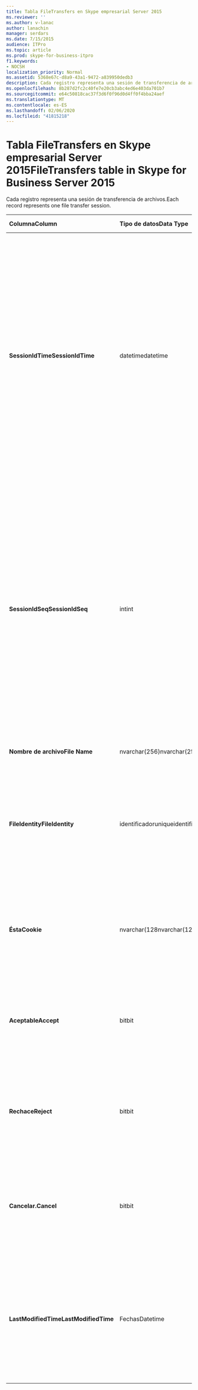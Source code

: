```yaml
---
title: Tabla FileTransfers en Skype empresarial Server 2015
ms.reviewer: ''
ms.author: v-lanac
author: lanachin
manager: serdars
ms.date: 7/15/2015
audience: ITPro
ms.topic: article
ms.prod: skype-for-business-itpro
f1.keywords:
- NOCSH
localization_priority: Normal
ms.assetid: 5368e67c-d8a9-43a1-9472-a839950dedb3
description: Cada registro representa una sesión de transferencia de archivos.
ms.openlocfilehash: 8b287d2fc2c40fe7e20cb3abc4ed6e403da701b7
ms.sourcegitcommit: e64c50818cac37f3d6f0f96d0d4ff0f4bba24aef
ms.translationtype: MT
ms.contentlocale: es-ES
ms.lasthandoff: 02/06/2020
ms.locfileid: "41815218"
---
```

# <a name="filetransfers-table-in-skype-for-business-server-2015"></a><span data-ttu-id="d95b0-103">Tabla FileTransfers en Skype empresarial Server 2015</span><span class="sxs-lookup"><span data-stu-id="d95b0-103">FileTransfers table in Skype for Business Server 2015</span></span>
 
<span data-ttu-id="d95b0-104">Cada registro representa una sesión de transferencia de archivos.</span><span class="sxs-lookup"><span data-stu-id="d95b0-104">Each record represents one file transfer session.</span></span>
  
|<span data-ttu-id="d95b0-105">**Columna**</span><span class="sxs-lookup"><span data-stu-id="d95b0-105">**Column**</span></span>|<span data-ttu-id="d95b0-106">**Tipo de datos**</span><span class="sxs-lookup"><span data-stu-id="d95b0-106">**Data Type**</span></span>|<span data-ttu-id="d95b0-107">**Clave o índice**</span><span class="sxs-lookup"><span data-stu-id="d95b0-107">**Key/Index**</span></span>|<span data-ttu-id="d95b0-108">**Detalles**</span><span class="sxs-lookup"><span data-stu-id="d95b0-108">**Details**</span></span>|
|:-----|:-----|:-----|:-----|
|<span data-ttu-id="d95b0-109">**SessionIdTime**</span><span class="sxs-lookup"><span data-stu-id="d95b0-109">**SessionIdTime**</span></span> <br/> |<span data-ttu-id="d95b0-110">datetime</span><span class="sxs-lookup"><span data-stu-id="d95b0-110">datetime</span></span>  <br/> |<span data-ttu-id="d95b0-111">Principal, extranjero</span><span class="sxs-lookup"><span data-stu-id="d95b0-111">Primary, Foreign</span></span>  <br/> |<span data-ttu-id="d95b0-112">Hora de la solicitud de sesión.</span><span class="sxs-lookup"><span data-stu-id="d95b0-112">Time of session request.</span></span> <span data-ttu-id="d95b0-113">Se usa en conjunción con **SessionIdSeq** para identificar de forma única una sesión.</span><span class="sxs-lookup"><span data-stu-id="d95b0-113">Used in conjunction with **SessionIdSeq** to uniquely identify a session.</span></span> <span data-ttu-id="d95b0-114">Para obtener más información, consulte la [tabla cuadros de diálogo en Skype empresarial Server 2015](dialogs.md) .</span><span class="sxs-lookup"><span data-stu-id="d95b0-114">See the [Dialogs table in Skype for Business Server 2015](dialogs.md) for more information.</span></span> <br/> |
|<span data-ttu-id="d95b0-115">**SessionIdSeq**</span><span class="sxs-lookup"><span data-stu-id="d95b0-115">**SessionIdSeq**</span></span> <br/> |<span data-ttu-id="d95b0-116">int</span><span class="sxs-lookup"><span data-stu-id="d95b0-116">int</span></span>  <br/> |<span data-ttu-id="d95b0-117">Principal, extranjero</span><span class="sxs-lookup"><span data-stu-id="d95b0-117">Primary, Foreign</span></span>  <br/> |<span data-ttu-id="d95b0-118">Número de identificación para identificar la sesión.</span><span class="sxs-lookup"><span data-stu-id="d95b0-118">ID number to identify the session.</span></span> <span data-ttu-id="d95b0-119">Se usa en conjunción con **SessionIdTime** para identificar de forma única una sesión.</span><span class="sxs-lookup"><span data-stu-id="d95b0-119">Used in conjunction with **SessionIdTime** to uniquely identify a session.</span></span> <span data-ttu-id="d95b0-120">Para obtener más información, consulte la [tabla cuadros de diálogo en Skype empresarial Server 2015](dialogs.md) .</span><span class="sxs-lookup"><span data-stu-id="d95b0-120">See the [Dialogs table in Skype for Business Server 2015](dialogs.md) for more information.</span></span> <br/> |
|<span data-ttu-id="d95b0-121">**Nombre de archivo**</span><span class="sxs-lookup"><span data-stu-id="d95b0-121">**File Name**</span></span> <br/> |<span data-ttu-id="d95b0-122">nvarchar(256)</span><span class="sxs-lookup"><span data-stu-id="d95b0-122">nvarchar(256)</span></span>  <br/> ||<span data-ttu-id="d95b0-123">Nombre del archivo.</span><span class="sxs-lookup"><span data-stu-id="d95b0-123">Name of the file.</span></span>  <br/> |
|<span data-ttu-id="d95b0-124">**FileIdentity**</span><span class="sxs-lookup"><span data-stu-id="d95b0-124">**FileIdentity**</span></span> <br/> |<span data-ttu-id="d95b0-125">identificador</span><span class="sxs-lookup"><span data-stu-id="d95b0-125">uniqueidentifier</span></span>  <br/> ||<span data-ttu-id="d95b0-126">Identificador único para distinguir entre transferencias de archivos que impliquen el mismo nombre de archivo.</span><span class="sxs-lookup"><span data-stu-id="d95b0-126">Unique identifier to distinguish between file transfers involving the same file name.</span></span>  <br/> |
|<span data-ttu-id="d95b0-127">**Ésta**</span><span class="sxs-lookup"><span data-stu-id="d95b0-127">**Cookie**</span></span> <br/> |<span data-ttu-id="d95b0-128">nvarchar(128</span><span class="sxs-lookup"><span data-stu-id="d95b0-128">nvarchar(128)</span></span>  <br/> |<span data-ttu-id="d95b0-129">Primary</span><span class="sxs-lookup"><span data-stu-id="d95b0-129">Primary</span></span>  <br/> |<span data-ttu-id="d95b0-130">Se usa para identificar cada mensaje de seguimiento como asociado con este.</span><span class="sxs-lookup"><span data-stu-id="d95b0-130">Used to identify every follow-up message as being associated with this one.</span></span>  <br/> |
|<span data-ttu-id="d95b0-131">**Aceptable**</span><span class="sxs-lookup"><span data-stu-id="d95b0-131">**Accept**</span></span> <br/> |<span data-ttu-id="d95b0-132">bit</span><span class="sxs-lookup"><span data-stu-id="d95b0-132">bit</span></span>  <br/> ||<span data-ttu-id="d95b0-133">Puede ser TRUE o NULL.</span><span class="sxs-lookup"><span data-stu-id="d95b0-133">Can be TRUE or NULL.</span></span> <span data-ttu-id="d95b0-134">Si es verdadero, rechazar y cancelar será nulo.</span><span class="sxs-lookup"><span data-stu-id="d95b0-134">If TRUE, then Reject and Cancel will be NULL.</span></span>  <br/> |
|<span data-ttu-id="d95b0-135">**Rechace**</span><span class="sxs-lookup"><span data-stu-id="d95b0-135">**Reject**</span></span> <br/> |<span data-ttu-id="d95b0-136">bit</span><span class="sxs-lookup"><span data-stu-id="d95b0-136">bit</span></span>  <br/> ||<span data-ttu-id="d95b0-137">Puede ser TRUE o NULL.</span><span class="sxs-lookup"><span data-stu-id="d95b0-137">Can be TRUE or NULL.</span></span> <span data-ttu-id="d95b0-138">Si es verdadero, aceptar y cancelar será nulo.</span><span class="sxs-lookup"><span data-stu-id="d95b0-138">If TRUE, then Accept and Cancel will be NULL.</span></span>  <br/> |
|<span data-ttu-id="d95b0-139">**Cancelar.**</span><span class="sxs-lookup"><span data-stu-id="d95b0-139">**Cancel**</span></span> <br/> |<span data-ttu-id="d95b0-140">bit</span><span class="sxs-lookup"><span data-stu-id="d95b0-140">bit</span></span>  <br/> ||<span data-ttu-id="d95b0-141">Puede ser TRUE o NULL.</span><span class="sxs-lookup"><span data-stu-id="d95b0-141">Can be TRUE or NULL.</span></span> <span data-ttu-id="d95b0-142">Si es verdadero, aceptar y rechazar serán NULOs.</span><span class="sxs-lookup"><span data-stu-id="d95b0-142">If TRUE, then Accept and Reject will be NULL.</span></span>  <br/> |
|<span data-ttu-id="d95b0-143">**LastModifiedTime**</span><span class="sxs-lookup"><span data-stu-id="d95b0-143">**LastModifiedTime**</span></span> <br/> |<span data-ttu-id="d95b0-144">Fechas</span><span class="sxs-lookup"><span data-stu-id="d95b0-144">Datetime</span></span>  <br/> ||<span data-ttu-id="d95b0-145">Para uso interno del servicio de supervisión.</span><span class="sxs-lookup"><span data-stu-id="d95b0-145">For internal use by the Monitoring service.</span></span>  <br/> <span data-ttu-id="d95b0-146">Este campo se introdujo en Skype empresarial Server 2015.</span><span class="sxs-lookup"><span data-stu-id="d95b0-146">This field was introduced in Skype for Business Server 2015.</span></span>  <br/> |
   

